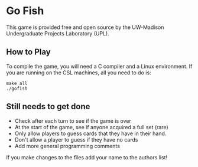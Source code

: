 # Go Fish

This game is provided free and open source by the UW-Madison Undergraduate 
Projects Laboratory (UPL).

## How to Play

To compile the game, you will need a C compiler and a Linux environment.
If you are running on the CSL machines, all you need to do is:

```
make all
./gofish
```

## Still needs to get done

 - Check after each turn to see if the game is over
 - At the start of the game, see if anyone acquired a full set (rare)
 - Only allow players to guess cards that they have in their hand.
 - Don't allow a player to guess if they have no cards
 - Add more general programming comments

If you make changes to the files add your name to the authors list!
